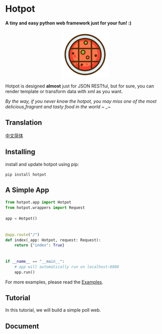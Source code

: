 # Hotpot
**A tiny and easy python web framework just for your fun! :)**

<div style="text-align: center">
<img src="https://github.com/RutaTang/Hotpot/blob/master/artworks/hotpot.png?raw=true" style="width: 150px;height: 150px;">
</div>

Hotpot is designed **almost** just for JSON RESTful, but for sure, you can render template or transform data with xml as you want.

*By the way, if you never know the hotpot, you may miss one of the most delicious,fragrant and tasty food in the world ~
\_~*

## Translation

[中文简体]()

## Installing

install and update hotpot using pip:

`pip install hotpot`

## A Simple App

```python
from hotpot.app import Hotpot
from hotpot.wrappers import Request

app = Hotpot()


@app.route("/")
def index(_app: Hotpot, request: Request):
    return {"index": True}


if __name__ == "__main__":
    # app will automatically run on localhost:8080
    app.run()
```

For more examples, please read the [Examples](https://github.com/RutaTang/Hotpot/tree/master/examples).

## Tutorial

In this tutorial, we will build a simple poll web.


## Document
